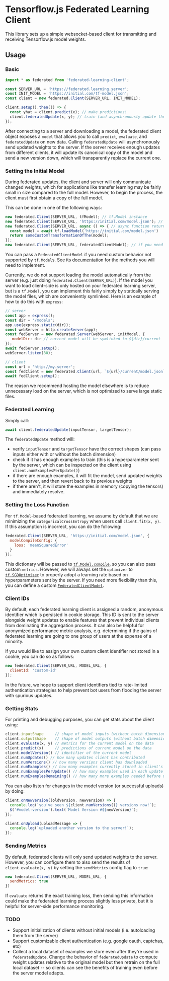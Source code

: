 # Tensorflow.js Federated Learning Client

This library sets up a simple websocket-based client for transmitting and receiving
Tensorflow.js model weights.

## Usage

### Basic

```js
import * as federated from 'federated-learning-client';

const SERVER_URL = 'https://federated.learning.server';
const INIT_MODEL = 'https://initial.com/tf-model.json';
const client = new federated.Client(SERVER_URL, INIT_MODEL);

client.setup().then(() => {
  const yhat = client.predict(x); // make predictions!
  client.federatedUpdate(x, y); // train (and asynchronously update the server)!
});
```

After connecting to a server and downloading a model, the federated client
object exposes a `model` that allows you to call `predict`, `evaluate`, and
`federatedUpdate` on new data. Calling `federatedUpdate` will asynchronously
send updated weights to the server. If the server receives enough updates
from different clients, it will update its canonical copy of the model and
send a new version down, which will transparently replace the current one.

### Setting the Initial Model

During federated updates, the client and server will only communicate
changed weights, which for applications like transfer learning may be fairly
small in size compared to the full model. However, to begin the process, the
client must first obtain a copy of the full model.

This can be done in one of the following ways:

```js
new federated.Client(SERVER_URL, tfModel); // tf.Model instance
new federated.Client(SERVER_URL, 'https://initial.com/model.json'); // url pointing to one
new federated.Client(SERVER_URL, async () => { // async function returning one
  const model = await tf.loadModel('https://initial.com/model.json')
  return someCustomTransformationOfThe(model);
});
new federated.Client(SERVER_URL, federatedClientModel); // if you need custom behavior
```

You can pass a `FederatedClientModel` if you need custom behavior not supported by `tf.Model`s. See its [documentation](./models.ts) for the methods you will need to implement.

Currently, we do not support loading the model automatically from the server (e.g. just doing `federated.Client(SERVER_URL)`). If the model you want to load client-side is only hosted on your federated learning server, but is a `tf.Model`, you can implement this fairly simply by statically serving the model files, which are conveniently symlinked. Here is an example of how to do this with `express`:

```js
// server
const app = express();
const dir = '/models';
app.use(express.static(dir));
const webServer = http.createServer(app);
const fedServer = new federated.Server(webServer, initModel, {
   modelDir: dir // current model will be symlinked to ${dir}/current
});
await fedServer.setup();
webServer.listen(80);

// client
const url = 'http://my.server';
const fedClient = new federated.Client(url, `${url}/current/model.json`);
await fedClient.setup();
```

The reason we recommend hosting the model elsewhere is to reduce unnecessary load on the server, which is not optimized to serve large static files.

### Federated Learning

Simply call:

```js
await client.federatedUpdate(inputTensor, targetTensor);
```

The `federatedUpdate` method will:
- verify `inputTensor` and `targetTensor` have the correct shapes (can pass inputs either with or without the batch dimension)
- check if it has enough examples to train (this is a hyperparameter sent by the server, which can be inspected on the client using `client.numExamplesPerUpdate()`)
- if there are enough examples, it will fit the model, send updated weights to the server, and then revert back to its previous weights
- if there aren't, it will store the examples in memory (copying the tensors) and immediately resolve.

### Setting the Loss Function

For `tf.Model`-based federated learning, we assume by default that we are minimizing
the `categoricalCrossEntropy` when users call `client.fit(x, y)`. If this assumption is incorrect, you can do the following:

```js
federated.Client(SERVER_URL, 'https://initial.com/model.json', {
  modelCompileConfig: {
    loss: 'meanSquaredError'
  }
});
```

This dictionary will be passed to [`tf.Model.compile`](https://js.tensorflow.org/api/latest/#tf.Model.compile), so you can also pass custom `metrics`.
However, we will always set the `optimizer` to [`tf.SGDOptimizer`](https://js.tensorflow.org/api/latest/#train.sgd) to properly adopt a learning rate based on hyperparameters sent by the server. If you need more flexibility than this, you can define
a custom [`FederatedClientModel`](./models.ts).

### Client IDs

By default, each federated learning client is assigned a random, anonymous identifier which is persisted in cookie storage. This ID is sent to the server alongside weight updates to enable features that prevent individual clients from dominating the aggregation process. It can also be helpful for anonymized performance metric analysis, e.g. determining if the gains of federated learning are going to one group of users at the expense of a minority.

If you would like to assign your own custom client identifier not stored in a cookie, you can do so as follows:

```js
new federated.Client(SERVER_URL, MODEL_URL, {
  clientId: 'custom-id'
});
```

In the future, we hope to support client identifiers tied to rate-limited authentication strategies to help prevent bot users from flooding the server with spurious updates.

### Getting Stats

For printing and debugging purposes, you can get stats about the client using:
```js
client.inputShape     // shape of model inputs (without batch dimension)
client.outputShape    // shape of model outputs (without batch dimension)
client.evaluate(x, y) // metrics for the current model on the data
client.predict(x)     // predictions of current model on the data
client.modelVersion() // identifier of the current model
client.numUpdates() // how many updates client has contributed
client.numVersions() // how many versions client has downloaded
client.numExamples() // how many examples currently stored in client's buffer
client.numExamplesPerUpdate() // how many examples used in each update
client.numExamplesRemaining() // how many more examples needed before updating
```

You can also listen for changes in the model version (or successful uploads) by doing:
```js
client.onNewVersion((oldVersion, newVersion) => {
  console.log(`you've seen ${client.numVersions()} versions now!`);
  $('#model-version').text(`Model Version #${newVersion}`);
});

client.onUpload(uploadMessage => {
  console.log(`uploaded another version to the server!`);
});
```

### Sending Metrics

By default, federated clients will only send updated weights to the server. However, you can configure them to also send the results of `client.evaluate(x, y)` by setting the `sendMetrics` config flag to `true`:

```js
new federated.Client(SERVER_URL, MODEL_URL, {
  sendMetrics: true
})
```

If `evaluate` returns the exact training loss, then sending this information could make the federated learning process slightly less private, but it is helpful for server-side performance monitoring.

### TODO

- Support initialization of clients without initial models (i.e. autoloading them from the server)
- Support customizable client authentication (e.g. google oauth, captchas, etc)
- Collect a local dataset of examples we store even after they're used in `federatedUpdate`. Change the behavior of `federatedUpdate` to compute weight updates relative to the original model but then retrain on the full local dataset -- so clients can see the benefits of training even before the server model adapts.
